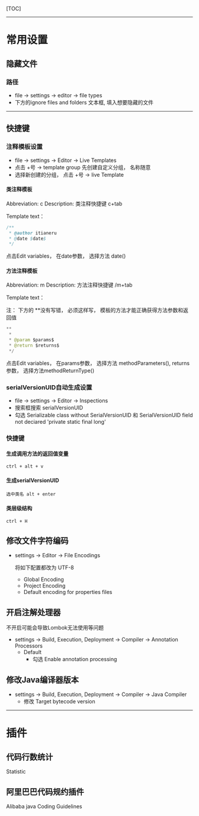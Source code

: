 [TOC]

-----

# 常用设置

## 隐藏文件

### 路径

- file -> settings -> editor -> file types
- 下方的ignore files and folders 文本框,  填入想要隐藏的文件

-----



## 快捷键

### 注释模板设置

- file -> settings -> Editor -> Live Templates
- 点击 +号 -> template group 先创建自定义分组， 名称随意
- 选择新创建的分组， 点击 +号 -> live Template

#### 类注释模板

Abbreviation: c        Description: 类注释快捷键   c+tab

Template text：

```java
/** 
 * @author itianeru
 * @date $date$ 
 */ 
```

点击Edit variables，  在date参数， 选择方法 date()

#### 方法注释模板

Abbreviation: m        Description: 方法注释快捷键   /m+tab

Template text：

注： 下方的 **没有写错， 必须这样写， 模板的方法才能正确获得方法参数和返回值

```java
**
 * 
 * @param $params$ 
 * @return $returns$ 
 */ 
```

点击Edit variables，  在params参数， 选择方法 methodParameters(), returns参数， 选择方法methodReturnType()

### serialVersionUID自动生成设置

- file -> settings -> Editor -> Inspections
- 搜索框搜索 serialVersionUID
- 勾选 Serializable class without SerialVersionUID 和 SerialVersionUID field not deciared 'private static final long'

### 快捷键

#### 生成调用方法的返回值变量

```
ctrl + alt + v
```

#### 生成serialVersionUID

```
选中类名 alt + enter
```

#### 类层级结构

```
ctrl + H
```

## 修改文件字符编码

- settings -> Editor -> File Encodings

  将如下配置都改为 UTF-8

  - Global Encoding
  - Project Encoding
  - Default encoding for properties files 

## 开启注解处理器

不开启可能会导致Lombok无法使用等问题

- settings -> Build, Execution, Deployment -> Compiler -> Annotation Processors
  - Default
    -  勾选 Enable annotation processing

## 修改Java编译器版本

- settings -> Build, Execution, Deployment -> Compiler -> Java Compiler
  - 修改 Target bytecode version

-----

# 插件

## 代码行数统计

Statistic

## 阿里巴巴代码规约插件

Alibaba java Coding Guidelines
